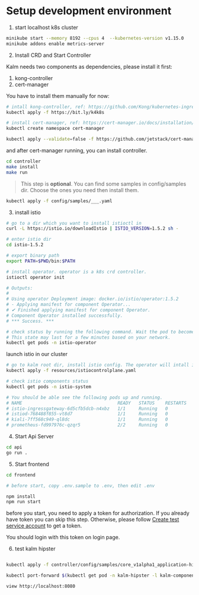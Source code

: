 # Setup development environment

1. start localhost k8s cluster

```bash
minikube start --memory 8192 --cpus 4  --kubernetes-version v1.15.0
minikube addons enable metrics-server
```

2. Install CRD and Start Controller

Kalm needs two components as dependencies, please install it first:

1. kong-controller
2. cert-manager

You have to install them manually for now:

```bash
# intall kong-controller, ref: https://github.com/Kong/kubernetes-ingress-controller#get-started
kubectl apply -f https://bit.ly/k4k8s

# install cert-manager, ref: https://cert-manager.io/docs/installation/kubernetes/#installing-with-regular-manifests
kubectl create namespace cert-manager

kubectl apply --validate=false -f https://github.com/jetstack/cert-manager/releases/download/v0.13.1/cert-manager.yaml
```

and after cert-manager running, you can install controller.

```bash
cd controller
make install
make run
```

> This step is **optional**. You can find some samples in config/samples dir. Choose the ones you need then install them.

```bash
kubectl apply -f config/samples/___.yaml
```

3. install istio

```bash
# go to a dir which you want to install istioctl in
curl -L https://istio.io/downloadIstio | ISTIO_VERSION=1.5.2 sh -

# enter istio dir
cd istio-1.5.2

# export binary path
export PATH=$PWD/bin:$PATH

# install operator. operator is a k8s crd controller.
istioctl operator init

# Outputs:
#
# Using operator Deployment image: docker.io/istio/operator:1.5.2
# - Applying manifest for component Operator...
# ✔ Finished applying manifest for component Operator.
# Component Operator installed successfully.
# *** Success. ***

# check status by running the following command. Wait the pod to become ready.
# This state may last for a few minutes based on your network.
kubectl get pods -n istio-operator
```

launch istio in our cluster

```bash
# go to kalm root dir, install istio config. The operator will intall istio components for us.
kubectl apply -f resources/istiocontrolplane.yaml

# check istio components status
kubectl get pods -n istio-system

# You should be able see the following pods up and running.
# NAME                                    READY   STATUS    RESTARTS   AGE
# istio-ingressgateway-6d5cfb5dcb-n4xbz   1/1     Running   0          9h
# istiod-768488f855-vt8d7                 1/1     Running   0          9h
# kiali-7ff568c949-ql8dc                  1/1     Running   0          5h10m
# prometheus-fd997976c-qzqr5              2/2     Running   0          9h
```

4. Start Api Server

```bash
cd api
go run .
```

5. Start frontend

```bash
cd frontend

# before start, copy .env.sample to .env, then edit .env

npm install
npm run start
```

before you start, you need to apply a token for authorization. If you already have token you can skip this step. Otherwise, please follow [Create test service account](./create-test-service-account.md) to get a token.

You should login with this token on login page.

6. test kalm hipster

```bash

kubectl apply -f controller/config/samples/core_v1alpha1_application-hipster.yaml

kubectl port-forward $(kubectl get pod -n kalm-hipster -l kalm-component=frontend  -o jsonpath='{.items[0].metadata.name}') -n kalm-hipster 8080:8080

view http://localhost:8080
```
